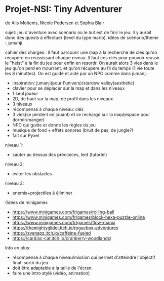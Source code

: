 # Projet-NSI: Tiny Adventurer
de Alis Moltenis, Nicole Pedersen et Sophia Blair

sujet: jeu d'aventure avec scenario où le but est de finir le jeu. Il y aurait donc des quests à effectuer (level du type mario). idées de scénario/theme : jumanji

cahier des charges :
Il faut parcourir une map à la recherche de clés qu'on récupère en reussissant chaque niveau. Il faut ces clés pour pouvoir reussir le "heist" à la fin du jeu pour enfin en resortir. On aurait alors 3 vies dans le jeu qu'on perd en mourrant. et qu'on récupère au fil du temps (1 vie toute les 8 minuttes). On est guidé et aidé par un NPC comme dans jumanji.

   - inspiration: jumanji(pour l'univers)/stardew valley(aesthétic)
   - clavier pour se déplacer sur la map et dans les niveaux
   - 1 seul joueur
   - 2D, de haut sur la map, de profil dans les niveaux
   - 3 niveaux
   - récompense à chaque niveau: clés 
   - 3 vies(se perdent en jouant) et se recharge sur la map(espace pour dormir/manger)
   - NPC qui guide et donne les règles du jeu
   - musique de fond + effets sonores (bruit de pas, de jungle?)
   - fait sur Pyxel
 
 niveau 1:
  - sauter au dessus des précipices, lent (tutoriel)

niveau 2:
 - eviter les obstacles

niveau 3:
 - enemis+projectiles à éliminer


 
(Idées de minigames
  - https://www.minigames.com/fr/games/rolling-ball
  - https://www.minigames.com/fr/games/block-hexa-puzzle-online
  - https://www.minigames.com/fr/games/flow-mania
  - https://themightyglider.itch.io/roguebox-adventures
  - https://zyenapz.itch.io/caffeine-fueled
  - https://cardiac-cat.itch.io/cranberry-woodlands)

Info en plus: 
  - récompense à chaque niveau/mission qui permet d'atteindre l'objectif final: sortir du jeu
  - doit être adaptable à la taille de l'écran.
  - faire une intro stylé (vidéo, animation)


  
